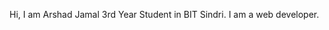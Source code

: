 Hi, I am Arshad Jamal 3rd Year Student in BIT Sindri.
I am a web developer.

<!---
theboss08/theboss08 is a ✨ special ✨ repository because its `README.md` (this file) appears on your GitHub profile.
You can click the Preview link to take a look at your changes.
--->
